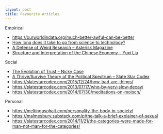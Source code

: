 ```yaml
---
layout: post
title: Favourite Articles
---
```














Empirical
- https://ourworldindata.org/much-better-awful-can-be-better
- [How long does it take to go from science to technology?](https://www.newthingsunderthesun.com/pub/6nunnxqx/release/11)
- [A Defense of Weird Research – Asterisk Magazine](https://asteriskmag.com/issues/09/a-defense-of-weird-research)
- [Structure and Interpretation of the Chinese Economy – Yuxi Liu](https://yuxi-liu-wired.github.io/essays/posts/structure-interpretation-chinese-economy/)

Social
- [The Evolution of Trust – Nicky Case](https://ncase.me/trust/)
- [A Thrive/Survive Theory of the Political Spectrum – Slate Star Codex](https://slatestarcodex.com/2013/03/04/a-thrivesurvive-theory-of-the-political-spectrum/)
- https://slatestarcodex.com/2015/12/24/how-bad-are-things/
- https://slatestarcodex.com/2013/07/17/who-by-very-slow-decay/
- https://slatestarcodex.com/2014/07/30/meditations-on-moloch/

Personal
- https://meltingasphalt.com/personality-the-body-in-society/
- https://malmesbury.substack.com/p/the-talk-a-brief-explainer-of-sexual
- https://slatestarcodex.com/2014/11/21/the-categories-were-made-for-man-not-man-for-the-categories/



